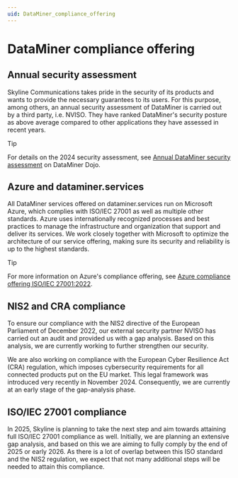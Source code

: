 ```yaml
---
uid: DataMiner_compliance_offering
---
```


# DataMiner compliance offering

## Annual security assessment

Skyline Communications takes pride in the security of its products and wants to provide the necessary guarantees to its users. For this purpose, among others, an annual security assessment of DataMiner is carried out by a third party, i.e. NVISO. They have ranked DataMiner's security posture as above average compared to other applications they have assessed in recent years.

> [!TIP]
> For details on the 2024 security assessment, see [Annual DataMiner security assessment](https://community.dataminer.services/annual-dataminer-security-assessment/) on DataMiner Dojo.

## Azure and dataminer.services

All DataMiner services offered on dataminer.services run on Microsoft Azure, which complies with ISO/IEC 27001 as well as multiple other standards. Azure uses internationally recognized processes and best practices to manage the infrastructure and organization that support and deliver its services. We work closely together with Microsoft to optimize the architecture of our service offering, making sure its security and reliability is up to the highest standards.

> [!TIP]
> For more information on Azure's compliance offering, see [Azure compliance offering ISO/IEC 27001:2022](https://learn.microsoft.com/en-us/azure/compliance/offerings/offering-iso-27001).

## NIS2 and CRA compliance

To ensure our compliance with the NIS2 directive of the European Parliament of December 2022, our external security partner NVISO has carried out an audit and provided us with a gap analysis. Based on this analysis, we are currently working to further strengthen our security.

We are also working on compliance with the European Cyber Resilience Act (CRA) regulation, which imposes cybersecurity requirements for all connected products put on the EU market. This legal framework was introduced very recently in November 2024. Consequently, we are currently at an early stage of the gap-analysis phase.

## ISO/IEC 27001 compliance

In 2025, Skyline is planning to take the next step and aim towards attaining full ISO/IEC 27001 compliance as well. Initially, we are planning an extensive gap analysis, and based on this we are aiming to fully comply by the end of 2025 or early 2026. As there is a lot of overlap between this ISO standard and the NIS2 regulation, we expect that not many additional steps will be needed to attain this compliance.
